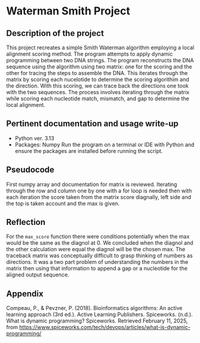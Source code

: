 # Waterman Smith Project

## Description of the project
This project recreates a simple Smith Waterman algorithm employing a local alignment scoring method. The program attempts to apply dynamic programming between two DNA strings. The program reconstructs the DNA sequence using the algorithm using two matrix: one for the scoring and the other for tracing the steps to assemble the DNA. This iterates through the matrix by scoring each nucelotide to determine the scoring algorithim and the direction. With this scoring, we can trace back the directions one took with the two sequences. The process involves iterating through the matrix while scoring each nucleotide match, mismatch, and gap to determine the local alignment. 

## Pertinent documentation and usage write-up
- Python ver. 3.13
- Packages: Numpy
Run the program on a terminal or IDE with Python and ensure the packages are installed before running the script.

## Pseudocode
First numpy array and documentation for matrix is reviewed. Iterating through the row and column one by one with a for loop is needed then with each iteration the score taken from the matrix score diagnally, left side and the top is taken account and the max is given.

## Reflection
For the `max_score` function there were conditions potentially when the max would be the same as the diagnol at 0. We concluded when the diagnol and the other calculation were equal the diagnol will be the chosen max. The traceback matrix was conceptually difficult to grasp thinking of numbers as directions. It was a two part problem of understanding the numbers in the matrix then using that information to append a gap or a nucleotide for the aligned output sequence.

## Appendix
Compeau, P., & Pevzner, P. (2018). Bioinformatics algorithms: An active learning approach (3rd ed.). Active Learning Publishers.
Spiceworks. (n.d.). What is dynamic programming? Spiceworks. Retrieved February 11, 2025, from https://www.spiceworks.com/tech/devops/articles/what-is-dynamic-programming/

